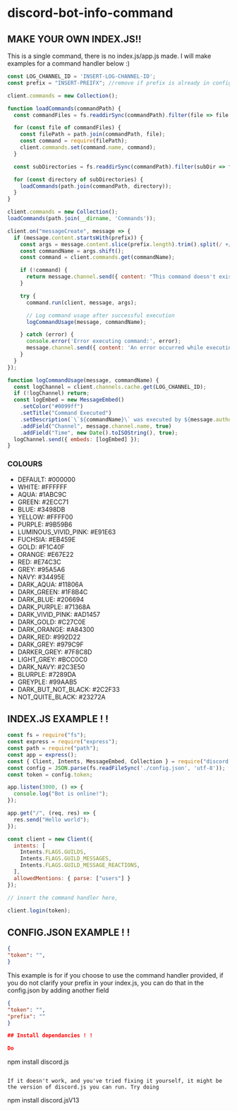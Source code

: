 # discord-bot-info-command
## **MAKE YOUR OWN INDEX.JS!!**

This is a single command, there is no index.js/app.js made. I will make examples for a command handler below :)

```js
const LOG_CHANNEL_ID = 'INSERT-LOG-CHANNEL-ID';
const prefix = "INSERT-PREIFX"; //remove if prefix is already in config file.

client.commands = new Collection();

function loadCommands(commandPath) {
  const commandFiles = fs.readdirSync(commandPath).filter(file => file.endsWith('.js'));

  for (const file of commandFiles) {
    const filePath = path.join(commandPath, file);
    const command = require(filePath);
    client.commands.set(command.name, command);
  }

  const subDirectories = fs.readdirSync(commandPath).filter(subDir => fs.statSync(path.join(commandPath, subDir)).isDirectory());

  for (const directory of subDirectories) {
    loadCommands(path.join(commandPath, directory));
  }
}

client.commands = new Collection();
loadCommands(path.join(__dirname, 'Commands'));

client.on("messageCreate", message => {
  if (message.content.startsWith(prefix)) {
    const args = message.content.slice(prefix.length).trim().split(/ +/g);
    const commandName = args.shift();
    const command = client.commands.get(commandName);

    if (!command) {
      return message.channel.send({ content: "This command doesn't exist. Please use (HELP COMMAND) to find all commands." });
    }

    try {
      command.run(client, message, args);

      // Log command usage after successful execution
      logCommandUsage(message, commandName);

    } catch (error) {
      console.error('Error executing command:', error);
      message.channel.send({ content: 'An error occurred while executing the command.' });
    }
  }
});

function logCommandUsage(message, commandName) {
  const logChannel = client.channels.cache.get(LOG_CHANNEL_ID);
  if (!logChannel) return;
  const logEmbed = new MessageEmbed()
    .setColor("#0099ff")
    .setTitle("Command Executed")
    .setDescription(`\`${commandName}\` was executed by ${message.author.tag}.`)
    .addField("Channel", message.channel.name, true)
    .addField("Time", new Date().toISOString(), true);
  logChannel.send({ embeds: [logEmbed] });
}
```

### __COLOURS__ 

- DEFAULT: #000000
- WHITE: #FFFFFF
- AQUA: #1ABC9C
- GREEN: #2ECC71
- BLUE: #3498DB
- YELLOW: #FFFF00
- PURPLE: #9B59B6
- LUMINOUS_VIVID_PINK: #E91E63
- FUCHSIA: #EB459E
- GOLD: #F1C40F
- ORANGE: #E67E22
- RED: #E74C3C
- GREY: #95A5A6
- NAVY: #34495E
- DARK_AQUA: #11806A
- DARK_GREEN: #1F8B4C
- DARK_BLUE: #206694
- DARK_PURPLE: #71368A
- DARK_VIVID_PINK: #AD1457
- DARK_GOLD: #C27C0E
- DARK_ORANGE: #A84300
- DARK_RED: #992D22
- DARK_GREY: #979C9F
- DARKER_GREY: #7F8C8D
- LIGHT_GREY: #BCC0C0
- DARK_NAVY: #2C3E50
- BLURPLE: #7289DA
- GREYPLE: #99AAB5
- DARK_BUT_NOT_BLACK: #2C2F33
- NOT_QUITE_BLACK: #23272A


## INDEX.JS EXAMPLE ! !
```js
const fs = require("fs");
const express = require("express");
const path = require("path"); 
const app = express();
const { Client, Intents, MessageEmbed, Collection } = require("discord.js");
const config = JSON.parse(fs.readFileSync('./config.json', 'utf-8'));
const token = config.token;

app.listen(3000, () => {
  console.log("Bot is online!");
});

app.get("/", (req, res) => {
  res.send("Hello world");
});

const client = new Client({
  intents: [
    Intents.FLAGS.GUILDS,
    Intents.FLAGS.GUILD_MESSAGES,
    Intents.FLAGS.GUILD_MESSAGE_REACTIONS,
  ],
  allowedMentions: { parse: ["users"] }
});

// insert the command handler here, 

client.login(token);
```

## CONFIG.JSON EXAMPLE ! !
```json
{
"token": "",
}

```
This example is for if you choose to use the command handler provided, if you do not clarify your prefix in your index.js, you can do that in the config.json by adding another field 

```json
{
"token": "",
"prefix": ""
}

## Install dependancies ! !

Do 
```
npm install discord.js
```

If it doesn't work, and you've tried fixing it yourself, it might be the version of discord.js you can run. Try doing 
```
npm install discord.jsV13
```
